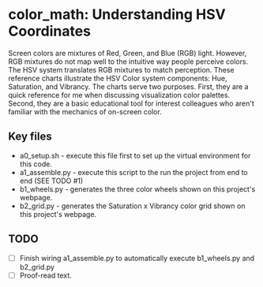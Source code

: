 # color_math: Understanding HSV Coordinates

Screen colors are mixtures of Red, Green, and Blue (RGB) light. However, RGB mixtures do not map well to the intuitive way people perceive colors. The HSV system translates RGB mixtures to match perception. These reference charts illustrate the HSV Color system components: Hue, Saturation, and Vibrancy. The charts serve two purposes. First, they are a quick reference for me when discussing visualization color palettes. Second, they are a basic educational tool for interest colleagues who aren't familiar with the mechanics of on-screen color.

## Key files

+ a0_setup.sh - execute this file first to set up the virtual environment for this code.
+ a1_assemble.py - execute this script to the run the project from end to end (SEE TODO #1)
+ b1_wheels.py - generates the three color wheels shown on this project's webpage.
+ b2_grid.py - generates the Saturation x Vibrancy color grid shown on this project's webpage.


## TODO
- [ ] Finish wiring a1_assemble.py to automatically execute b1_wheels.py and b2_grid.py
- [ ] Proof-read text.